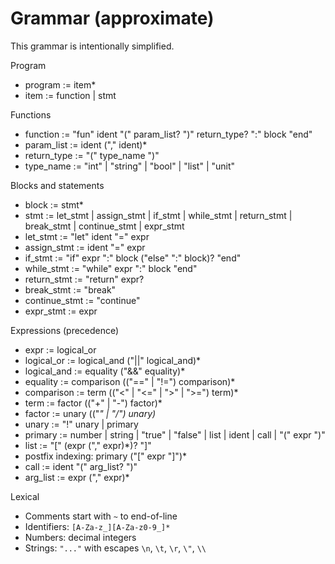 # Grammar (approximate)

This grammar is intentionally simplified.

Program
- program := item*
- item := function | stmt

Functions
- function := "fun" ident "(" param_list? ")" return_type? ":" block "end"
- param_list := ident ("," ident)*
- return_type := "(" type_name ")"
- type_name := "int" | "string" | "bool" | "list" | "unit"

Blocks and statements
- block := stmt*
- stmt := let_stmt | assign_stmt | if_stmt | while_stmt | return_stmt | break_stmt | continue_stmt | expr_stmt
- let_stmt := "let" ident "=" expr
- assign_stmt := ident "=" expr
- if_stmt := "if" expr ":" block ("else" ":" block)? "end"
- while_stmt := "while" expr ":" block "end"
- return_stmt := "return" expr?
- break_stmt := "break"
- continue_stmt := "continue"
- expr_stmt := expr

Expressions (precedence)
- expr := logical_or
- logical_or := logical_and ("||" logical_and)*
- logical_and := equality ("&&" equality)*
- equality := comparison (("==" | "!=") comparison)*
- comparison := term (("<" | "<=" | ">" | ">=") term)*
- term := factor (("+" | "-") factor)*
- factor := unary (("*" | "/") unary)*
- unary := "!" unary | primary
- primary := number | string | "true" | "false" | list | ident | call | "(" expr ")"
- list := "[" (expr ("," expr)*)? "]"
- postfix indexing: primary ("[" expr "]")*
- call := ident "(" arg_list? ")"
- arg_list := expr ("," expr)*

Lexical
- Comments start with `~` to end-of-line
- Identifiers: `[A-Za-z_][A-Za-z0-9_]*`
- Numbers: decimal integers
- Strings: `"..."` with escapes `\n`, `\t`, `\r`, `\"`, `\\`

